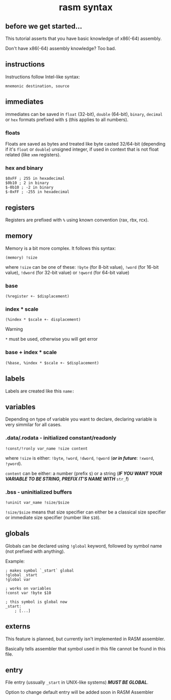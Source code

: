 <h1 align=center>rasm syntax</h1>

## before we get started...

This tutorial asserts that you have basic knowledge of x86(-64) assembly.

Don't have x86(-64) assembly knowledge? Too bad.

## instructions

Instructions follow Intel-like syntax:
```
mnemonic destination, source
```

## immediates

immediates can be saved in `float` (32-bit), `double` (64-bit), `binary`, `decimal` or `hex` formats prefixed with `$` (this applies to all numbers).

### floats

Floats are saved as bytes and treated like byte casted 32/64-bit (depending if it's `float` or `double`) unsigned integer, 
if used in context that is not float related (like `xmm` registers).

### hex and binary

```
$0xFF ; 255 in hexadecimal
$0b10 ; 2 in binary
$-0b10 ; -2 in binary
$-0xFF ; -255 in hexadecimal
```

## registers

Registers are prefixed with `%` using known convention (rax, rbx, rcx).

## memory

Memory is a bit more complex. It follows this syntax:
```
(memory) !size
```

where `!size` can be one of these: `!byte` (for 8-bit value), `!word` (for 16-bit value), `!dword` (for 32-bit value) or `!qword` (for 64-bit value)

### base

```
(%register +- $displacement)
```

### index * scale

```
(%index * $scale +- displacement)
```

> [!WARNING]
> `*` must be used, otherwise you will get error

### base + index * scale

```
(%base, %index * $scale +- $displacement)
```

## labels

Labels are created like this `name:`

## variables

Depending on type of variable you want to declare, declaring variable is very simmilar for all cases.

### .data/.rodata - initialized constant/readonly

```
!const/!ronly var_name !size content
```

where `!size` is either: `!byte`, `!word`, `!dword`, `!qword` (***or in future***: `!xword`, `!yword`).

`content` can be either: a number (prefix `$`) or a string (***IF YOU WANT YOUR VARIABLE TO BE STRING, PREFIX IT'S NAME WITH*** `str_`***!***)

### .bss - uninitialized buffers

```
!uninit var_name !size/$size
```

`!size/$size` means that size specifier can either be a classical size specifier or immediate size specifier (number like `$10`).

## globals

Globals can be declared using `!global` keyword, followed by symbol name (not prefixed with anything).

Example:
```
; makes symbol `_start` global
!global _start
!global var

; works on variables
!const var !byte $10

; this symbol is global now
_start: 
    ; [...]
```

## externs

This feature is planned, but currently isn't implemented in RASM assembler.

Basically tells assembler that symbol used in this file cannot be found in this file.

## entry

File entry (ussually `_start` in UNIX-like systems) ***MUST BE GLOBAL***. 

Option to change default entry will be added soon in RASM Assembler
